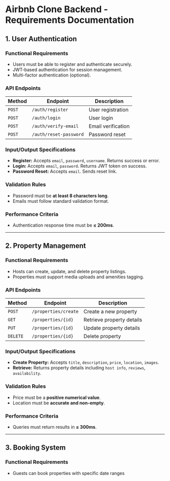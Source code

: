# Airbnb Clone Backend - Requirements Documentation

## 1. User Authentication
### Functional Requirements
- Users must be able to register and authenticate securely.
- JWT-based authentication for session management.
- Multi-factor authentication (optional).

### API Endpoints
| Method | Endpoint | Description |
|--------|------------|---------------------------------|
| `POST` | `/auth/register` | User registration |
| `POST` | `/auth/login` | User login |
| `POST` | `/auth/verify-email` | Email verification |
| `POST` | `/auth/reset-password` | Password reset |

### Input/Output Specifications
- **Register:** Accepts `email`, `password`, `username`. Returns success or error.
- **Login:** Accepts `email`, `password`. Returns JWT token on success.
- **Password Reset:** Accepts `email`. Sends reset link.

### Validation Rules
- Password must be **at least 8 characters long**.
- Emails must follow standard validation format.

### Performance Criteria
- Authentication response time must be **≤ 200ms**.

---

## 2. Property Management
### Functional Requirements
- Hosts can create, update, and delete property listings.
- Properties must support media uploads and amenities tagging.

### API Endpoints
| Method | Endpoint | Description |
|--------|------------|---------------------------------|
| `POST` | `/properties/create` | Create a new property |
| `GET` | `/properties/{id}` | Retrieve property details |
| `PUT` | `/properties/{id}` | Update property details |
| `DELETE` | `/properties/{id}` | Delete property |

### Input/Output Specifications
- **Create Property:** Accepts `title`, `description`, `price`, `location`, `images`.
- **Retrieve:** Returns property details including `host info`, `reviews`, `availability`.

### Validation Rules
- Price must be a **positive numerical value**.
- Location must be **accurate and non-empty**.

### Performance Criteria
- Queries must return results in **≤ 300ms**.

---

## 3. Booking System
### Functional Requirements
- Guests can book properties with specific date ranges
